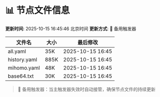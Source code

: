 # 📊 节点文件信息

**更新时间**: 2025-10-15 16:45:46 北京时间
**更新方式**: 🔄 备用触发器

| 文件名 | 大小 | 最后修改 |
|--------|------|----------|
| all.yaml | 35K | 2025-10-15 16:45 |
| history.yaml | 885K | 2025-10-15 16:45 |
| mihomo.yaml | 48K | 2025-10-15 16:45 |
| base64.txt | 30K | 2025-10-15 16:45 |

> 🔄 备用触发器：当主触发器失效时自动接管，确保节点文件的持续更新
